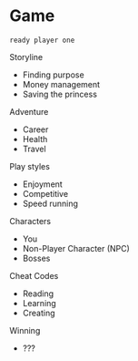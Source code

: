 # Game

`ready player one`

Storyline

* Finding purpose
* Money management
* Saving the princess

Adventure

* Career
* Health
* Travel

Play styles

* Enjoyment
* Competitive
* Speed running

Characters

* You
* Non-Player Character (NPC)
* Bosses

Cheat Codes

* Reading
* Learning
* Creating

Winning

* ???
